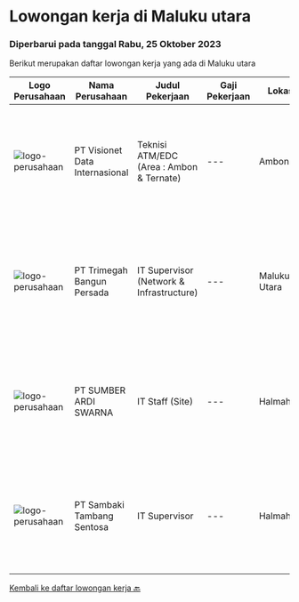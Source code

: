 
  # Lowongan kerja di Maluku utara

  ### Diperbarui pada tanggal Rabu, 25 Oktober 2023

  Berikut merupakan daftar lowongan kerja yang ada di Maluku utara

  |Logo Perusahaan | Nama Perusahaan | Judul Pekerjaan | Gaji Pekerjaan | Lokasi | Deskripsi | Tanggal diunggah | Pranala |
  | -------------- | --------------- | --------------- | --------- | --------- | -------------- | ------- | ----------- |
  |![logo-perusahaan](https://image-service-cdn.seek.com.au/84d23b3586ee4efd70ea62878095fcc6b1639e33/ee4dce1061f3f616224767ad58cb2fc751b8d2dc)|PT Visionet Data Internasional|Teknisi ATM/EDC (Area : Ambon & Ternate)|---|Ambon|*) Menangani kebutuhan pelanggan di lokasi pelanggan agar terpenuhi SLA yang telah ditentukan.*) Menganalisa problem/case dengan akurat untuk...|Rabu, 18 Oktober 2023|https://www.jobstreet.co.id/id/job/teknisi-atm-edc-area-%3A-ambon-ternate-4502361?token=0~ad3831f2-4b17-4f49-8833-1bfc2a031863&sectionRank=1&jobId=jobstreet-id-job-4502361|
|![logo-perusahaan](https://image-service-cdn.seek.com.au/5e6594a165067a47957104730aa00c3457de7abb/ee4dce1061f3f616224767ad58cb2fc751b8d2dc)|PT Trimegah Bangun Persada|IT Supervisor (Network & Infrastructure)|---|Maluku Utara|Kualifikasi: Latar belakang pendidikan minimal S1 TEKNIK INFORMATIKA Memiliki pengalaman di posisi yang sama selama 3 tahun atau lebih, terutama di...|Senin, 16 Oktober 2023|https://www.jobstreet.co.id/id/job/it-supervisor-network-infrastructure-4499652?token=0~ad3831f2-4b17-4f49-8833-1bfc2a031863&sectionRank=2&jobId=jobstreet-id-job-4499652|
|![logo-perusahaan](https://image-service-cdn.seek.com.au/f6adbabc97a7047c420bed8066416b6da2078135/ee4dce1061f3f616224767ad58cb2fc751b8d2dc)|PT SUMBER ARDI SWARNA|IT Staff (Site)|---|Halmahera|Qualifications : Minimun D3 Information Technology/ Information Systems / related field Minimum 2 years experience in mining industry Minimum 24-30...|Senin, 02 Oktober 2023|https://www.jobstreet.co.id/id/job/it-staff-site-4485213?token=0~ad3831f2-4b17-4f49-8833-1bfc2a031863&sectionRank=3&jobId=jobstreet-id-job-4485213|
|![logo-perusahaan](https://image-service-cdn.seek.com.au/a621779cb3862ccc5d189620c1bcdc723e6aa0d7/ee4dce1061f3f616224767ad58cb2fc751b8d2dc)|PT Sambaki Tambang Sentosa|IT Supervisor|---|Halmahera|Company DescriptionSambaki Tambang Sentosa is a national private company engaged in the mining of nickel ore. The production operation of nickel ore...|Rabu, 27 September 2023|https://www.jobstreet.co.id/id/job/it-supervisor-4483156?token=0~ad3831f2-4b17-4f49-8833-1bfc2a031863&sectionRank=4&jobId=jobstreet-id-job-4483156|


  [Kembali ke daftar lowongan kerja 🔙](../README.md#daftar-lowongan-kerja)
  